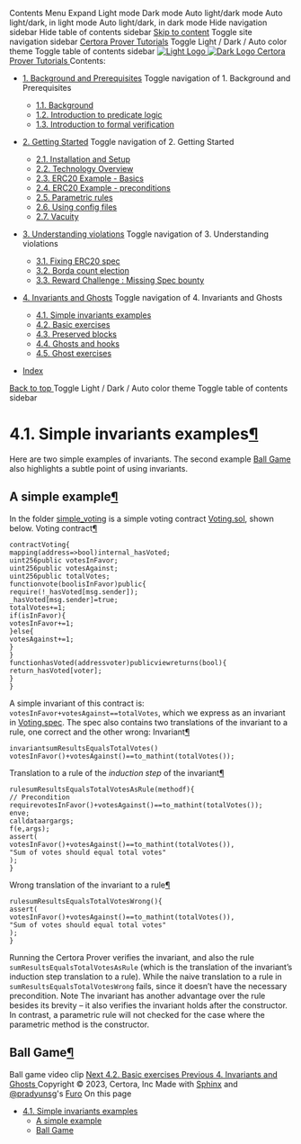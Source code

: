 Contents Menu Expand Light mode Dark mode Auto light/dark mode Auto light/dark, in light mode Auto light/dark, in dark mode
Hide navigation sidebar
Hide table of contents sidebar
[Skip to content](https://docs.certora.com/projects/tutorials/en/latest/lesson4_invariants/invariants/simple.html#furo-main-content)
Toggle site navigation sidebar
[Certora Prover Tutorials](https://docs.certora.com/projects/tutorials/en/latest/index.html)
Toggle Light / Dark / Auto color theme
Toggle table of contents sidebar
[ ![Light Logo](https://docs.certora.com/projects/tutorials/en/latest/_static/logo.svg) ![Dark Logo](https://docs.certora.com/projects/tutorials/en/latest/_static/logo.svg) Certora Prover Tutorials ](https://docs.certora.com/projects/tutorials/en/latest/index.html)
Contents:
  * [1. Background and Prerequisites](https://docs.certora.com/projects/tutorials/en/latest/lesson1_prerequisites/index.html)
Toggle navigation of 1. Background and Prerequisites
    * [1.1. Background](https://docs.certora.com/projects/tutorials/en/latest/lesson1_prerequisites/background.html)
    * [1.2. Introduction to predicate logic](https://docs.certora.com/projects/tutorials/en/latest/lesson1_prerequisites/propositional_logic.html)
    * [1.3. Introduction to formal verification](https://docs.certora.com/projects/tutorials/en/latest/lesson1_prerequisites/formal_verification.html)
  * [2. Getting Started](https://docs.certora.com/projects/tutorials/en/latest/lesson2_started/index.html)
Toggle navigation of 2. Getting Started
    * [2.1. Installation and Setup](https://docs.certora.com/projects/tutorials/en/latest/lesson2_started/installation.html)
    * [2.2. Technology Overview](https://docs.certora.com/projects/tutorials/en/latest/lesson2_started/overview.html)
    * [2.3. ERC20 Example - Basics](https://docs.certora.com/projects/tutorials/en/latest/lesson2_started/erc20_example.html)
    * [2.4. ERC20 Example - preconditions](https://docs.certora.com/projects/tutorials/en/latest/lesson2_started/preconditions.html)
    * [2.5. Parametric rules](https://docs.certora.com/projects/tutorials/en/latest/lesson2_started/parametric.html)
    * [2.6. Using config files](https://docs.certora.com/projects/tutorials/en/latest/lesson2_started/config_files.html)
    * [2.7. Vacuity](https://docs.certora.com/projects/tutorials/en/latest/lesson2_started/vacuity.html)
  * [3. Understanding violations](https://docs.certora.com/projects/tutorials/en/latest/lesson3_violations/index.html)
Toggle navigation of 3. Understanding violations
    * [3.1. Fixing ERC20 spec](https://docs.certora.com/projects/tutorials/en/latest/lesson3_violations/erc20_bugs.html)
    * [3.2. Borda count election](https://docs.certora.com/projects/tutorials/en/latest/lesson3_violations/borda_bugs.html)
    * [3.3. Reward Challenge : Missing Spec bounty](https://docs.certora.com/projects/tutorials/en/latest/lesson3_violations/reward_challenge.html)
  * [4. Invariants and Ghosts](https://docs.certora.com/projects/tutorials/en/latest/lesson4_invariants/index.html)
Toggle navigation of 4. Invariants and Ghosts
    * [4.1. Simple invariants examples](https://docs.certora.com/projects/tutorials/en/latest/lesson4_invariants/invariants/simple.html)
    * [4.2. Basic exercises](https://docs.certora.com/projects/tutorials/en/latest/lesson4_invariants/invariants/auction.html)
    * [4.3. Preserved blocks](https://docs.certora.com/projects/tutorials/en/latest/lesson4_invariants/invariants/preserved.html)
    * [4.4. Ghosts and hooks](https://docs.certora.com/projects/tutorials/en/latest/lesson4_invariants/ghosts/basics.html)
    * [4.5. Ghost exercises](https://docs.certora.com/projects/tutorials/en/latest/lesson4_invariants/ghosts/exercises.html)


  * [Index](https://docs.certora.com/projects/tutorials/en/latest/genindex.html)


[ Back to top ](https://docs.certora.com/projects/tutorials/en/latest/lesson4_invariants/invariants/simple.html)
Toggle Light / Dark / Auto color theme
Toggle table of contents sidebar
# 4.1. Simple invariants examples[¶](https://docs.certora.com/projects/tutorials/en/latest/lesson4_invariants/invariants/simple.html#simple-invariants-examples "Link to this heading")
Here are two simple examples of invariants. The second example [Ball Game](https://docs.certora.com/projects/tutorials/en/latest/lesson4_invariants/invariants/simple.html#ball-game-video) also highlights a subtle point of using invariants.
## A simple example[¶](https://docs.certora.com/projects/tutorials/en/latest/lesson4_invariants/invariants/simple.html#a-simple-example "Link to this heading")
In the folder [simple_voting](https://github.com/Certora/tutorials-code/tree/master/lesson4_invariants/simple_voting) is a simple voting contract [Voting.sol](https://github.com/Certora/tutorials-code/blob/master/lesson4_invariants/simple_voting/Voting.sol), shown below.
Voting contract[¶](https://docs.certora.com/projects/tutorials/en/latest/lesson4_invariants/invariants/simple.html#id1 "Link to this code")
```
contractVoting{
mapping(address=>bool)internal_hasVoted;
uint256public votesInFavor;
uint256public votesAgainst;
uint256public totalVotes;
functionvote(boolisInFavor)public{
require(!_hasVoted[msg.sender]);
_hasVoted[msg.sender]=true;
totalVotes+=1;
if(isInFavor){
votesInFavor+=1;
}else{
votesAgainst+=1;
}
}
functionhasVoted(addressvoter)publicviewreturns(bool){
return_hasVoted[voter];
}
}

```

A simple invariant of this contract is: `votesInFavor+votesAgainst==totalVotes`, which we express as an invariant in [Voting.spec](https://github.com/Certora/tutorials-code/blob/master/lesson4_invariants/simple_voting/Voting.spec). The spec also contains two translations of the invariant to a rule, one correct and the other wrong:
Invariant[¶](https://docs.certora.com/projects/tutorials/en/latest/lesson4_invariants/invariants/simple.html#id2 "Link to this code")
```
invariantsumResultsEqualsTotalVotes()
votesInFavor()+votesAgainst()==to_mathint(totalVotes());

```

Translation to a rule of the _induction step_ of the invariant[¶](https://docs.certora.com/projects/tutorials/en/latest/lesson4_invariants/invariants/simple.html#id3 "Link to this code")
```
rulesumResultsEqualsTotalVotesAsRule(methodf){
// Precondition
requirevotesInFavor()+votesAgainst()==to_mathint(totalVotes());
enve;
calldataargargs;
f(e,args);
assert(
votesInFavor()+votesAgainst()==to_mathint(totalVotes()),
"Sum of votes should equal total votes"
);
}

```

Wrong translation of the invariant to a rule[¶](https://docs.certora.com/projects/tutorials/en/latest/lesson4_invariants/invariants/simple.html#id4 "Link to this code")
```
rulesumResultsEqualsTotalVotesWrong(){
assert(
votesInFavor()+votesAgainst()==to_mathint(totalVotes()),
"Sum of votes should equal total votes"
);
}

```

Running the Certora Prover verifies the invariant, and also the rule `sumResultsEqualsTotalVotesAsRule` (which is the translation of the invariant’s induction step translation to a rule). While the naive translation to a rule in `sumResultsEqualsTotalVotesWrong` fails, since it doesn’t have the necessary precondition.
Note
The invariant has another advantage over the rule besides its brevity – it also verifies the invariant holds after the constructor. In contrast, a parametric rule will not checked for the case where the parametric method is the constructor.
## Ball Game[¶](https://docs.certora.com/projects/tutorials/en/latest/lesson4_invariants/invariants/simple.html#ball-game "Link to this heading")
Ball game video clip
[ Next 4.2. Basic exercises ](https://docs.certora.com/projects/tutorials/en/latest/lesson4_invariants/invariants/auction.html) [ Previous 4. Invariants and Ghosts ](https://docs.certora.com/projects/tutorials/en/latest/lesson4_invariants/index.html)
Copyright © 2023, Certora, Inc 
Made with [Sphinx](https://www.sphinx-doc.org/) and [@pradyunsg](https://pradyunsg.me)'s [Furo](https://github.com/pradyunsg/furo)
On this page 
  * [4.1. Simple invariants examples](https://docs.certora.com/projects/tutorials/en/latest/lesson4_invariants/invariants/simple.html)
    * [A simple example](https://docs.certora.com/projects/tutorials/en/latest/lesson4_invariants/invariants/simple.html#a-simple-example)
    * [Ball Game](https://docs.certora.com/projects/tutorials/en/latest/lesson4_invariants/invariants/simple.html#ball-game)


